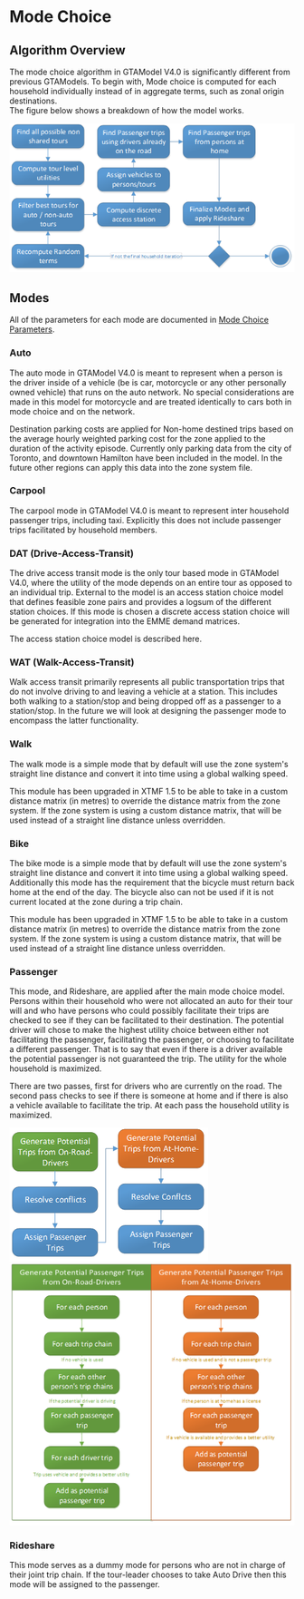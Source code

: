 # Mode Choice

## Algorithm Overview

The mode choice algorithm in GTAModel V4.0 is significantly different from previous GTAModels.  To begin with, Mode choice is computed
for each household individually instead of in aggregate terms, such as zonal origin destinations.  
The figure below shows a breakdown of how the model works.

![alt text](images/ModeChoiceOverview.png "Mode Choice Overview")

## Modes

All of the parameters for each mode are documented in [Mode Choice Parameters](mode_choice_parameters.md).

### Auto

The auto mode in GTAModel V4.0 is meant to represent when a person is the driver inside of a vehicle (be is car, motorcycle or any other personally owned vehicle) that runs on the auto network.  No special considerations are made in this model for motorcycle and are treated identically to cars both in mode choice and on the network.

Destination parking costs are applied for Non-home destined trips based on the average hourly weighted parking cost for the zone applied to the duration of the activity episode.  Currently only parking data from the city of Toronto, and downtown Hamilton have been included in the model.  In the future other regions can apply this data into the zone system file.

### Carpool

The carpool mode in GTAModel V4.0 is meant to represent inter household passenger trips, including taxi.  Explicitly this does not include passenger trips facilitated by household members.

### DAT (Drive-Access-Transit)

The drive access transit mode is the only tour based mode in GTAModel V4.0, where the utility of the mode depends on an entire tour as opposed to an individual trip.  External to the model is an access station choice model that defines feasible zone pairs and provides a logsum of the different station choices.  If this mode is chosen a discrete access station choice will be generated for integration into the EMME demand matrices.

The access station choice model is described here.

### WAT (Walk-Access-Transit)

Walk access transit primarily represents all public transportation trips that do not involve driving to and leaving a vehicle at a station.  This includes both walking to a station/stop and being dropped off as a passenger to a station/stop.  In the future we will look at designing the passenger mode to encompass the latter functionality.

### Walk

The walk mode is a simple mode that by default will use the zone system's straight line distance and convert it into time using a global walking speed.

This module has been upgraded in XTMF 1.5 to be able to take in a custom distance matrix (in metres) to override the distance matrix from the zone system.
If the zone system is using a custom distance matrix, that will be used instead of a straight line distance unless overridden.

### Bike

The bike mode is a simple mode that by default will use the zone system's straight line distance and convert it into time using a global walking speed.
Additionally this mode has the requirement that the bicycle must return back home at the end of the day.  The bicycle also can not be used if it is not current
located at the zone during a trip chain.

This module has been upgraded in XTMF 1.5 to be able to take in a custom distance matrix (in metres) to override the distance matrix from the zone system.
If the zone system is using a custom distance matrix, that will be used instead of a straight line distance unless overridden.

### Passenger

This mode, and Rideshare, are applied after the main mode choice model.  Persons within their household who were not allocated an auto for their tour will and
who have persons who could possibly facilitate their trips are checked to see if they can be facilitated to their destination.  The potential
driver will chose to make the highest utility choice between either not facilitating the passenger, facilitating the passenger, or choosing
to facilitate a different passenger.  That is to say that even if there is a driver available the potential passenger is not guaranteed the trip.
The utility for the whole household is maximized.

There are two passes, first for drivers who are currently on the road.  The second pass checks to see if there is someone at home and if there
is also a vehicle available to facilitate the trip.  At each pass the household utility is maximized.

![alt text](images/PassengerAlgorithmOverview.png "Passenger Algorithm Overview")  ![alt text](images/PassengerAlgorithmDetailed.png "Passenger Algorithm Detailed")

### Rideshare

This mode serves as a dummy mode for persons who are not in charge of their joint trip chain.  If the tour-leader chooses to take Auto Drive
then this mode will be assigned to the passenger.